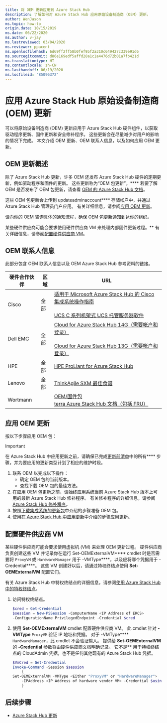 ```yaml
---
title: 将 OEM 更新应用到 Azure Stack Hub
description: 了解如何对 Azure Stack Hub 应用原始设备制造商 (OEM) 更新。
author: WenJason
ms.topic: how-to
origin.date: 10/15/2019
ms.date: 06/22/2020
ms.author: v-jay
ms.lastreviewed: 03/04/2020
ms.reviewer: ppacent
ms.openlocfilehash: 6d69ff2ff58b0fef95f2a310c649427c339e91d6
ms.sourcegitcommit: d86e169edf5affd28a1c1a4476d72b01a7fb421d
ms.translationtype: HT
ms.contentlocale: zh-CN
ms.lasthandoff: 06/19/2020
ms.locfileid: "85096372"
---
```

# <a name="apply-azure-stack-hub-original-equipment-manufacturer-oem-updates"></a>应用 Azure Stack Hub 原始设备制造商 (OEM) 更新

可以将原始设备制造商 (OEM) 更新应用于 Azure Stack Hub 硬件组件，以获取驱动程序更新、固件更新和安全修补程序。 这些更新会在尽量减少对用户的影响的情况下完成。 本文介绍 OEM 更新、OEM 联系人信息，以及如何应用 OEM 更新。

## <a name="overview-of-oem-updates"></a>OEM 更新概述

除了 Azure Stack Hub 更新，许多 OEM 还发布 Azure Stack Hub 硬件的定期更新，例如驱动程序和固件的更新。 这些更新称为“OEM 包更新”。**** 若要了解 OEM 是否发布了 OEM 包更新，请查看 [OEM 的 Azure Stack Hub 文档](#oem-contact-information)。

这些 OEM 包更新会上传到 updateadminaccount**** 存储帐户中，并通过 Azure Stack Hub 管理员门户应用。 有关详细信息，请参阅[应用 OEM 更新](#apply-oem-updates)。

请向你的 OEM 咨询具体的通知流程，确保 OEM 包更新通知到达你的组织。

某些硬件供应商可能会要求使用硬件供应商 VM 来处理内部固件更新过程。** 有关详细信息，请参阅[配置硬件供应商 VM](#configure-hardware-vendor-vm)。

## <a name="oem-contact-information"></a>OEM 联系人信息

此部分包含 OEM 联系人信息以及 OEM Azure Stack Hub 参考资料的链接。

| 硬件合作伙伴 | 区域 | URL |
|-----|----|-----|
| Cisco | 全部 | [适用于 Microsoft Azure Stack Hub 的 Cisco 集成系统操作指南](https://aka.ms/aa708e2)<br><br>[UCS C 系列机架式 UCS 托管服务器软件](https://aka.ms/aa700rq) |
| Dell EMC | 全部 | [Cloud for Azure Stack Hub 14G（需要帐户和登录）](https://support.emc.com/downloads/44615_Cloud-for-Microsoft-Azure-Stack-14G)<br><br>[Cloud for Azure Stack Hub 13G（需要帐户和登录）](https://support.emc.com/downloads/42238_Cloud-for-Microsoft-Azure-Stack-13G) |
| HPE | 全部 | [HPE ProLiant for Azure Stack Hub](http://www.hpe.com/info/MASupdates) |
| Lenovo | 全部 | [ThinkAgile SXM 最佳食谱](https://datacentersupport.lenovo.com/us/en/solutions/ht505122)
| Wortmann |  | [OEM/固件包](https://aka.ms/AA6z600)<br>[terra Azure Stack Hub 文档（包括 FRU）](https://aka.ms/aa6zktc)

## <a name="apply-oem-updates"></a>应用 OEM 更新

按以下步骤应用 OEM 包：

> [!IMPORTANT]
> 在 Azure Stack Hub 中应用更新之前，请确保已完成[更新前清单](release-notes-checklist.md)中的所有**** 步骤，并为要应用的更新类型计划了相应的维护时段。

1. 联系 OEM 以完成以下操作：
      - 确定 OEM 包的当前版本。  
      - 查找下载 OEM 包的最佳方法。  
2. 在应用 OEM 包更新之前，请始终应用系统当前 Azure Stack Hub 版本上可用的最新 Azure Stack Hub 修补程序。 有关修补程序的详细信息，请参阅 [Azure Stack Hub 修补程序](azure-stack-servicing-policy.md)。
3. 按照[下载集成系统的更新包](azure-stack-servicing-policy.md)中介绍的步骤准备 OEM 包。
4. 使用[在 Azure Stack Hub 中应用更新](azure-stack-apply-updates.md)中介绍的步骤应用更新。

## <a name="configure-hardware-vendor-vm"></a>配置硬件供应商 VM

某些硬件供应商可能会要求使用虚拟机 (VM) 来处理 OEM 更新过程。 硬件供应商负责创建这些 VM 并记录你在运行 Set-OEMExternalVM**** cmdlet 时是否需要将 `ProxyVM` 或 `HardwareManager` 用于 -VMType****，以及应将哪个凭据用于 -Credential****。 这些 VM 创建好以后，请通过特权终结点使用 **Set-OEMExternalVM** 配置它们。

有关 Azure Stack Hub 中特权终结点的详细信息，请参阅[使用 Azure Stack Hub 中的特权终结点](azure-stack-privileged-endpoint.md)。

1. 访问特权终结点。

    ```powershell  
    $cred = Get-Credential
    $session = New-PSSession -ComputerName <IP Address of ERCS>
    -ConfigurationName PrivilegedEndpoint -Credential $cred
    ```

2. 使用 **Set-OEMExternalVM** cmdlet 配置硬件供应商 VM。 此 cmdlet 针对 **-VMType** `ProxyVM` 验证 IP 地址和凭据。 对于 -VMType**** `HardwareManager`，此 cmdlet 不会验证输入。 提供给 **Set-OEMExternalVM** 的 **-Credential** 参数将由硬件供应商文档明确记录。  它不是** 用于特权终结点的 CloudAdmin 凭据，也不是任何其他现有的 Azure Stack Hub 凭据。

    ```powershell  
    $VmCred = Get-Credential
    Invoke-Command -Session $session
        {
    Set-OEMExternalVM -VMType <Either "ProxyVM" or "HardwareManager">
        -IPAddress <IP Address of hardware vendor VM> -Credential $using:VmCred
        }
    ```

## <a name="next-steps"></a>后续步骤

- [Azure Stack Hub 更新](azure-stack-updates.md)
